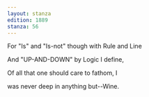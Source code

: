 ```yaml
---
layout: stanza
edition: 1889
stanza: 56
---
```


For "Is" and "Is-not" though with Rule and Line

And "UP-AND-DOWN" by Logic I define,

Of all that one should care to fathom, I

was never deep in anything but--Wine.